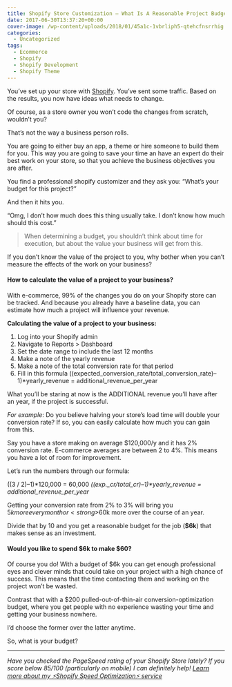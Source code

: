 ```yaml
---
title: Shopify Store Customization — What Is A Reasonable Project Budget?
date: 2017-06-30T13:37:20+00:00
cover-image: /wp-content/uploads/2018/01/45a1c-1vbrliph5-qtehcfnsrrhig.jpeg
categories:
  - Uncategorized
tags:
  - Ecommerce
  - Shopify
  - Shopify Development
  - Shopify Theme
---
```

You’ve set up your store with <a href="https://www.shopify.com/?ref=braiv" target="_blank" rel="noopener">Shopify</a>.
You’ve sent some traffic.
Based on the results, you now have ideas what needs to change.

Of course, as a store owner you won’t code the changes from scratch, wouldn’t you?

That’s not the way a business person rolls.

You are going to either buy an app, a theme or hire someone to build them for you. This way you are going to save your time an have an expert do their best work on your store, so that you achieve the business objectives you are after.

You find a professional shopify customizer and they ask you:
“What’s your budget for this project?”

And then it hits you.

“Omg, I don’t how much does this thing usually take. I don’t know how much should this cost.”<!--more-->
<blockquote>When determining a budget, you shouldn’t think about time for execution, but about the value your business will get from this.</blockquote>
If you don’t know the value of the project to you, why bother when you can’t measure the effects of the work on your business?
<h4>How to calculate the value of a project to your business?</h4>
With e-commerce, 99% of the changes you do on your Shopify store can be tracked. And because you already have a baseline data, you can estimate how much a project will influence your revenue.

<strong>Calculating the value of a project to your business:</strong>
<ol>
 	<li>Log into your Shopify admin</li>
 	<li>Navigate to Reports &gt; Dashboard</li>
 	<li>Set the date range to include the last 12 months</li>
 	<li>Make a note of the yearly revenue</li>
 	<li>Make a note of the total conversion rate for that period</li>
 	<li>Fill in this formula
((expected_conversion_rate/total_conversion_rate)–1)*yearly_revenue = additional_revenue_per_year</li>
</ol>
What you’ll be staring at now is the ADDITIONAL revenue you’ll have after an year, if the project is successful.

<em>For example</em>:
Do you believe halving your store’s load time will double your conversion rate? If so, you can easily calculate how much you can gain from this.

Say you have a store making on average $120,000/y and it has 2% conversion rate. E-commerce averages are between 2 to 4%. This means you have a lot of room for improvement.

Let’s run the numbers through our formula:

((3 / 2)–1)*120,000 = 60,000
<em>((exp._cr/total_cr)–1)*yearly_revenue = additional_revenue_per_year</em>

Getting your conversion rate from 2% to 3% will bring you $5k more every month or <strong>$60k more over the course of an year.</strong>

Divide that by 10 and you get a reasonable budget for the job (<strong>$6k</strong>) that makes sense as an investment.
<h4>Would you like to spend $6k to make $60?</h4>
Of course you do! With a budget of $6k you can get enough professional eyes and clever minds that could take on your project with a high chance of success. This means that the time contacting them and working on the project won’t be wasted.

Contrast that with a $200 pulled-out-of-thin-air conversion-optimization budget, where you get people with no experience wasting your time and getting your business nowhere.

I’d choose the former over the latter anytime.

So, what is your budget?

<hr />

<em>Have you checked the PageSpeed rating of your Shopify Store lately?
If you score below 85/100 (particularly on mobile) I can definitely help!
</em><a href="/increase-shopify-sales/#shopify-speed-optimization" target="_blank" rel="noopener"><em>Learn more about my ⚡️Shopify Speed Optimization⚡️ service</em></a>